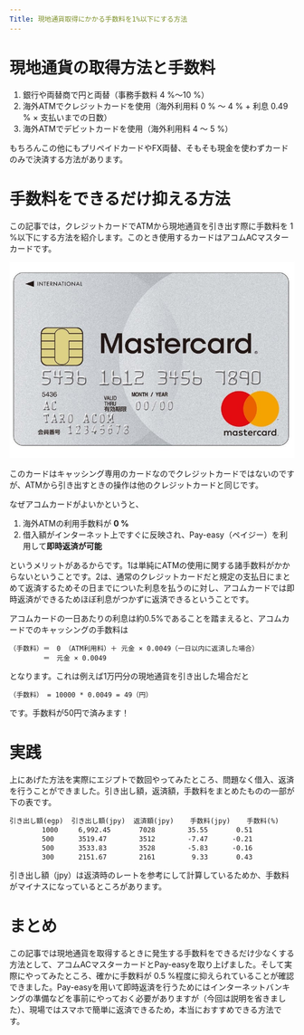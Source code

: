 ```yaml
---
Title: 現地通貨取得にかかる手数料を1%以下にする方法
---
```

# 現地通貨の取得方法と手数料
1. 銀行や両替商で円と両替（事務手数料 4 %～10 %）
2. 海外ATMでクレジットカードを使用（海外利用料 0 % ～ 4 % + 利息 0.49 % × 支払いまでの日数）
3. 海外ATMでデビットカードを使用（海外利用料 4 ～ 5 %）

もちろんこの他にもプリペイドカードやFX両替、そもそも現金を使わずカードのみで決済する方法があります。

# 手数料をできるだけ抑える方法
この記事では，クレジットカードでATMから現地通貨を引き出す際に手数料を 1 %以下にする方法を紹介します。このとき使用するカードはアコムACマスターカードです。

![alt text](./card.jpg "アコムACマスターカード")


このカードはキャッシング専用のカードなのでクレジットカードではないのですが、ATMから引き出すときの操作は他のクレジットカードと同じです。

なぜアコムカードがよいかというと、

1. 海外ATMの利用手数料が <b>0 %</b>
2.  借入額がインターネット上ですぐに反映され、Pay-easy（ペイジー）を利用して<b>即時返済が可能</b>

というメリットがあるからです。1は単純にATMの使用に関する諸手数料がかからないということです。2は、通常のクレジットカードだと規定の支払日にまとめて返済するためその日までについた利息を払うのに対し、アコムカードでは即時返済ができるためほぼ利息がつかずに返済できるということです。

アコムカードの一日あたりの利息は約0.5%であることを踏まえると、アコムカードでのキャッシングの手数料は
```
（手数料）＝　0 （ATM利用料）＋ 元金 × 0.0049（一日以内に返済した場合）
　　　　　＝　元金 × 0.0049
```
となります。これは例えば1万円分の現地通貨を引き出した場合だと
```
（手数料） = 10000 * 0.0049 = 49（円）
```
です。手数料が50円で済みます！

# 実践
上にあげた方法を実際にエジプトで数回やってみたところ、問題なく借入、返済を行うことができました。引き出し額，返済額，手数料をまとめたものの一部が下の表です。
```
引き出し額(egp)	引き出し額(jpy)	返済額(jpy)	手数料(jpy)	手数料(%)
        1000	 6,992.45	    7028	    35.55	    0.51
        500	     3519.47	    3512	    -7.47	   -0.21
        500	     3533.83	    3528	    -5.83	   -0.16
        300	     2151.67	    2161	     9.33	    0.43
```
引き出し額（jpy）は返済時のレートを参考にして計算しているためか、手数料がマイナスになっているところがあります。

# まとめ
この記事では現地通貨を取得するときに発生する手数料をできるだけ少なくする方法として、アコムACマスターカードとPay-easyを取り上げました。そして実際にやってみたところ、確かに手数料が 0.5 %程度に抑えられていることが確認できました。Pay-easyを用いて即時返済を行うためにはインターネットバンキングの準備などを事前にやっておく必要がありますが（今回は説明を省きました）、現場ではスマホで簡単に返済できるため，本当におすすめできる方法です。